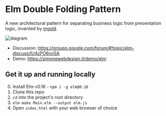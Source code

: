 # Elm Double Folding Pattern

A new architectural pattern for separating business logic from presentation logic, invented by [mgold](https://github.com/mgold).

![diagram](https://lh3.googleusercontent.com/-OD_Q-fi4RU4/Vo_a_hypD6I/AAAAAAAAAd0/rgv6JjUi0BQ/s1600/elm_diagram_complex.png)

- Discussion: https://groups.google.com/forum/#!topic/elm-discuss/IU4zPO6vn5A
- Demo: https://simonewebdesign.it/demo/elm

## Get it up and running locally

0. Install Elm v0.16 - `npm i -g elm@0.16`
1. Clone this repo
2. `cd` into the project's root directory
3. `elm-make Main.elm --output elm.js`
4. Open `index.html` with your web browser of choice
